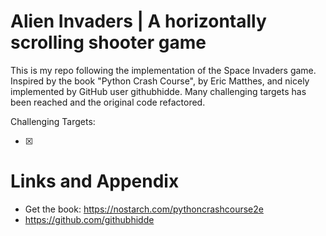 # Alien Invaders | A horizontally scrolling shooter game

This is my repo following the implementation of the Space Invaders game. Inspired by the book "Python Crash Course", by Eric Matthes, and nicely implemented by GitHub user githubhidde. Many challenging targets has been reached and the original code refactored.

Challenging Targets:

* [x] 

Links and Appendix
========================================================

- Get the book: https://nostarch.com/pythoncrashcourse2e
- https://github.com/githubhidde
